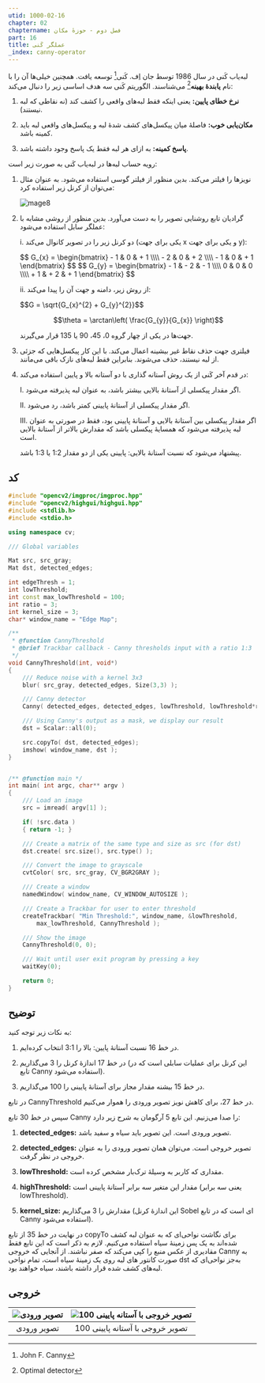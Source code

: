 ```yaml
---
utid: 1000-02-16
chapter: 02
chaptername: فصل دوم - حوزهٔ مکان
part: 16
title: عملگر کَنی
_index: canny-operator
---
```


لبه‌یاب کَنی در سال 1986 توسط جان اِف. کَنی[^ a] توسعه یافت. همچنین خیلی‌ها آن را با نام **یابندهٔ بهینه**[^ b] می‌شناسند. الگوریتم کَنی سه هدف اساسی زیر را دنبال می‌کند:

1.  **نرخ خطای پایین:** یعنی اینکه فقط لبه‌های واقعی را کشف کند (نه نقاطی که لبه نیستند).

2.  **مکان‌یابی خوب:** فاصلهٔ میان پیکسل‌های کشف شدهٔ لبه و پیکسل‌های واقعی لبه باید کمینه باشد.

3.  **پاسخ کمینه:** به ازای هر لبه فقط یک پاسخ وجود داشته باشد.

رویه حساب لبه‌ها در لبه‌یاب کَنی به صورت زیر است:

1.  نویزها را فیلتر می‌کند. بدین منظور از فیلتر گوسی استفاده می‌شود. به عنوان مثال می‌توان از کرنل زیر استفاده کرد:

    ![mage8](/opencv-book/media/image87.png)

2.  گرادیان تابع روشنایی تصویر را به دست می‌آورد. بدین منظور از روشی مشابه با عملگر سابل استفاده می‌شود:

    i. دو کرنل زیر را در تصویر کانوال می‌کند (یکی برای جهت x و یکی برای جهت y):
   
    <span>
    $$
    G_{x} = \begin{bmatrix}
        - 1 & 0 & + 1 \\\\
        - 2 & 0 & + 2 \\\\
        - 1 & 0 & + 1
    \end{bmatrix}
    $$
    </span>
    
    <span>
    $$
    G_{y} = \begin{bmatrix}
        - 1 & - 2 & - 1 \\\\
        0 & 0 & 0 \\\\
        + 1 & + 2 & + 1
    \end{bmatrix}
    $$
    </span>

    ii. از روش زیر، دامنه و جهت آن را پیدا می‌کند:

    <div>
    $$G = \sqrt{G_{x}^{2} + G_{y}^{2}}$$
    </div>

    $$\theta = \arctan\left( \frac{G_{y}}{G_{x}} \right)$$

    جهت‌ها در یکی از چهار گروه 0، 45، 90 یا 135 قرار می‌گیرند.

3.  فیلتری جهت حذف نقاط غیر بیشینه اعمال می‌کند. با این کار پیکسل‌هایی که جزئی از لبه نیستند، حذف می‌شوند. بنابراین فقط لبه‌های نازک باقی می‌مانند.

4.  در قدم آخر کَنی از یک روش آستانه گذاری با دو آستانه بالا و پایین استفاده می‌کند:

    I.  اگر مقدار پیکسلی از آستانهٔ بالایی بیشتر باشد، به عنوان لبه پذیرفته می‌شود.

    II. اگر مقدار پیکسلی از آستانهٔ پایینی کمتر باشد، رد می‌شود.

    III. اگر مقدار پیکسلی بین آستانهٔ بالایی و آستانهٔ پایینی بود، فقط در صورتی به عنوان لبه پذیرفته می‌شود که همسایهٔ پیکسلی باشد که مقدارش بالاتر از آستانهٔ بالایی است.

    پیشنهاد می‌شود که نسبت آستانهٔ بالایی: پایینی یکی از دو مقدار 1:2 یا 1:3 باشد.

[^a]: John F. Canny

[^b]: Optimal detector



## کد

```c++
#include "opencv2/imgproc/imgproc.hpp"
#include "opencv2/highgui/highgui.hpp"
#include <stdlib.h>
#include <stdio.h>

using namespace cv;

/// Global variables

Mat src, src_gray;
Mat dst, detected_edges;

int edgeThresh = 1;
int lowThreshold;
int const max_lowThreshold = 100;
int ratio = 3;
int kernel_size = 3;
char* window_name = "Edge Map";

/**
 * @function CannyThreshold
 * @brief Trackbar callback - Canny thresholds input with a ratio 1:3
 */
void CannyThreshold(int, void*)
{
    /// Reduce noise with a kernel 3x3
    blur( src_gray, detected_edges, Size(3,3) );

    /// Canny detector
    Canny( detected_edges, detected_edges, lowThreshold, lowThreshold*ratio, kernel_size );

    /// Using Canny's output as a mask, we display our result
    dst = Scalar::all(0);

    src.copyTo( dst, detected_edges);
    imshow( window_name, dst );
}


/** @function main */
int main( int argc, char** argv )
{
    /// Load an image
    src = imread( argv[1] );

    if( !src.data )
    { return -1; }

    /// Create a matrix of the same type and size as src (for dst)
    dst.create( src.size(), src.type() );

    /// Convert the image to grayscale
    cvtColor( src, src_gray, CV_BGR2GRAY );

    /// Create a window
    namedWindow( window_name, CV_WINDOW_AUTOSIZE );

    /// Create a Trackbar for user to enter threshold
    createTrackbar( "Min Threshold:", window_name, &lowThreshold,
        max_lowThreshold, CannyThreshold );

    /// Show the image
    CannyThreshold(0, 0);

    /// Wait until user exit program by pressing a key
    waitKey(0);

    return 0;
}
```



## توضیح

به نکات زیر توجه کنید:

1.  در خط 16 نسبت آستانهٔ پایین: بالا را 3:1 انتخاب کرده‌ایم.

2.  در خط 17 اندازهٔ کرنل را 3 می‌گذاریم (این کرنل برای عملیات سابلی است که در تابع Canny استفاده می‌شود).

3.  در خط 15 بیشنه مقدار مجاز برای آستانهٔ پایینی را 100 می‌گذاریم.

در تابع CannyThreshold در خط 27، برای کاهش نویز تصویر ورودی را هموار می‌کنیم.

سپس در خط 30 تابع Canny را صدا می‌زنیم. این تابع 5 آرگومان به شرح زیر دارد:

1.  **detected\_edges:** تصویر ورودی است. این تصویر باید سیاه و سفید باشد.

2.  **detected\_edges:** تصویر خروجی است. می‌توان همان تصویر ورودی را به عنوان خروجی در نظر گرفت.

3.  **lowThreshold:** مقداری که کاربر به وسیلهٔ ترک‌بار مشخص کرده است.

4.  **highThreshold:** مقدار این متغیر سه برابر آستانهٔ پایینی است (یعنی سه برابر lowThreshold).

5.  **kernel\_size:** مقدارش را 3 می‌گذاریم (این اندازهٔ کرنل Sobel ای است که در تابع Canny استفاده می‌شود).

در نهایت در خط 35 از تابع copyTo برای نگاشت نواحی‌ای که به عنوان لبه کشف شده‌اند به یک پس زمینهٔ سیاه استفاده می‌کنیم. لازم به ذکر است که این تابع فقط مقادیری از عکس منبع را کپی می‌کند که صفر نباشند. از آنجایی که خروجی Canny به صورت کانتور های لبه روی یک زمینهٔ سیاه است، تمام نواحی dst به‌جز نواحی‌ای که لبه‌های کشف شده قرار داشته باشند، سیاه خواهند بود.



## خروجی

| ![تصویر ورودی](/opencv-book/media/image88.png) | ![تصویر خروجی با آستانه پایینی 100](/opencv-book/media/image89.png) |
| :--------------------------------------------: | :----------------------------------------------------------: |
|                  تصویر ورودی                   |               تصویر خروجی با آستانه پایینی 100               |

